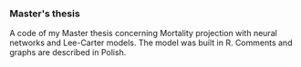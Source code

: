 ### Master's thesis

A code of my Master thesis concerning Mortality projection with neural networks and Lee-Carter models. The model was built in R. Comments and graphs are described in Polish.
